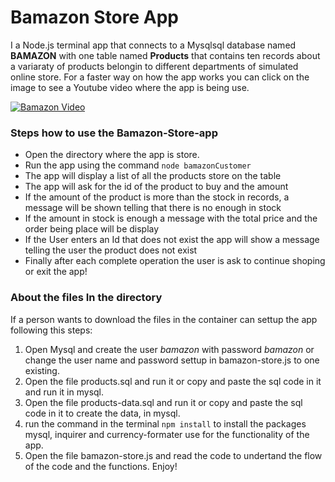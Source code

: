 # Bamazon Store App
I a Node.js terminal app that connects to a Mysqlsql database named **BAMAZON** with one table named **Products** that contains ten records about a variaraty of products belongin to different departments of simulated online store. For a faster way on how the app works you can click on the image to see a Youtube video where the app is being use.

[![Bamazon Video](https://i9.ytimg.com/vi/onLi6L6d_vU/mq2.jpg?sqp=CPvn3O0F&rs=AOn4CLAPlRy9X-tJcK4AfR78m0i9-F8avw)](https://youtu.be/onLi6L6d_vU)

### Steps how to use the Bamazon-Store-app
* Open the directory where the app is store.
* Run the app using the command `node bamazonCustomer`
* The app will display a list of all the products store on the table
* The app will ask for the id of the product to buy and the amount
* If the amount of the product is more than the stock in records, a message will be shown telling that there is no enough in stock
* If the amount in stock is enough a message with the total price and the order being place will be display
* If the User enters an Id that does not exist the app will show a message telling the user the product does not exist
* Finally after each complete operation the user is ask to continue shoping or exit the app!

### About the files In the directory
If a person wants to download the files in the container can settup the app following this steps:

1. Open Mysql and create the user _bamazon_ with password _bamazon_ or change the user name and password settup in bamazon-store.js to one existing.
1. Open the file products.sql and run it or copy and paste the sql code in it and run it in mysql.
1. Open the file products-data.sql and run it or copy and paste the sql code in it to create the data, in mysql.
1. run the command in the terminal `npm install` to install the packages mysql, inquirer and currency-formater use for the functionality of the app.
1. Open the file bamazon-store.js and read the code to undertand the flow of the code and the functions. Enjoy!
